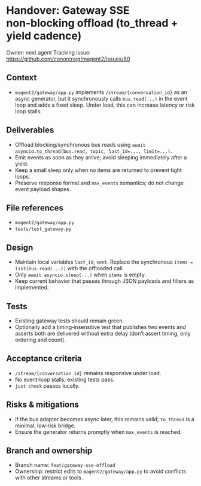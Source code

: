 # Handover: Gateway SSE non‑blocking offload (to_thread + yield cadence)

Owner: next agent
Tracking issue: <https://github.com/conorcraig/magent2/issues/80>

## Context

- `magent2/gateway/app.py` implements `/stream/{conversation_id}` as an async generator, but it synchronously calls `bus.read(...)` in the event loop and adds a fixed sleep. Under load, this can increase latency or risk loop stalls.

## Deliverables

- Offload blocking/synchronous bus reads using `await asyncio.to_thread(bus.read, topic, last_id=..., limit=...)`.
- Emit events as soon as they arrive; avoid sleeping immediately after a yield.
- Keep a small sleep only when no items are returned to prevent tight loops.
- Preserve response format and `max_events` semantics; do not change event payload shapes.

## File references

- `magent2/gateway/app.py`
- `tests/test_gateway.py`

## Design

- Maintain local variables `last_id`, `sent`. Replace the synchronous `items = list(bus.read(...))` with the offloaded call.
- Only `await asyncio.sleep(...)` when `items` is empty.
- Keep current behavior that passes through JSON payloads and filters as implemented.

## Tests

- Existing gateway tests should remain green.
- Optionally add a timing‑insensitive test that publishes two events and asserts both are delivered without extra delay (don’t assert timing, only ordering and count).

## Acceptance criteria

- `/stream/{conversation_id}` remains responsive under load.
- No event‑loop stalls; existing tests pass.
- `just check` passes locally.

## Risks & mitigations

- If the bus adapter becomes async later, this remains valid; `to_thread` is a minimal, low‑risk bridge.
- Ensure the generator returns promptly when `max_events` is reached.

## Branch and ownership

- Branch name: `feat/gateway-sse-offload`
- Ownership: restrict edits to `magent2/gateway/app.py` to avoid conflicts with other streams or tools.
